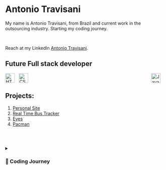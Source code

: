 #  Antonio Travisani
<p>My name is Antonio Travisani, from Brazil and current work in the outsourcing industry. Starting my coding journey.</p></br>
<p> Reach at my LinkedIn <a href="https://www.https://www.linkedin.com/in/antonio-travisani-junior-9a389044">Antonio Travisani</a>.</p>

## Future Full stack developer 

<img align="left" alt="HTML" width="30px" style="padding-right:10px;" src="https://cdn.jsdelivr.net/gh/devicons/devicon/icons/html5/html5-plain.svg" />
<img align="center" alt="CSS" width="30px" style="padding-right:10px;" src="https://cdn.jsdelivr.net/gh/devicons/devicon/icons/css3/css3-plain.svg" />
<img align="right" alt="JavaScript" width="30px" style="padding-right:10px;" src="https://cdn.jsdelivr.net/gh/devicons/devicon/icons/javascript/javascript-plain.svg" />


<br>

## 

## <i class="fa-solid fa-code"></i> Projects:

1. [Personal Site](https://Antoniotravisani.github.io/)
2. [Real Time Bus Tracker](https://github.com/Antoniotravisani/realtimebustracker)
3. [Eyes](https://github.com/Antoniotravisani/eyes)
4. [Pacman](https://github.com/Antoniotravisani/pacmen)


<br>

## 

<details>
 <summary><h3> 🚀 Coding Journey</h3></summary>
  I returned to my coding adventure by attending MIT's full-stack bootcamp. This 2023, I'll be learning about MERN stack and creating content about management and personal growth.
   
   
